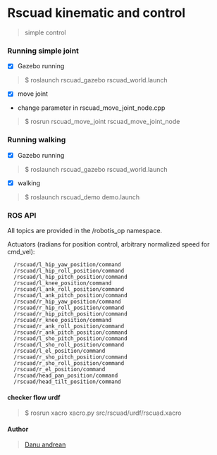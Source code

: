 # Rscuad kinematic and control
> simple control


### Running simple joint

- [x] Gazebo running
> $ roslaunch rscuad_gazebo rscuad_world.launch

- [x] move joint 
- change parameter in rscuad_move_joint_node.cpp

> $ rosrun rscuad_move_joint rscuad_move_joint_node


### Running walking

- [x] Gazebo running
> $ roslaunch rscuad_gazebo rscuad_world.launch

- [x]  walking
> $ roslaunch rscuad_demo demo.launch

### ROS API

All topics are provided in the /robotis_op namespace.

Actuators (radians for position control, arbitrary normalized speed for cmd_vel):

      /rscuad/l_hip_yaw_position/command
      /rscuad/l_hip_roll_position/command
      /rscuad/l_hip_pitch_position/command
      /rscuad/l_knee_position/command
      /rscuad/l_ank_roll_position/command
      /rscuad/l_ank_pitch_position/command
      /rscuad/r_hip_yaw_position/command
      /rscuad/r_hip_roll_position/command
      /rscuad/r_hip_pitch_position/command
      /rscuad/r_knee_position/command
      /rscuad/r_ank_roll_position/command
      /rscuad/r_ank_pitch_position/command
      /rscuad/l_sho_pitch_position/command
      /rscuad/l_sho_roll_position/command
      /rscuad/l_el_position/command
      /rscuad/r_sho_pitch_position/command
      /rscuad/r_sho_roll_position/command
      /rscuad/r_el_position/command
      /rscuad/head_pan_position/command
      /rscuad/head_tilt_position/command


#### checker flow urdf
> $ rosrun xacro xacro.py src/rscuad/urdf/rscuad.xacro 

#### Author
> <a href="https://me-danuandrean.github.io/">Danu andrean </a>
